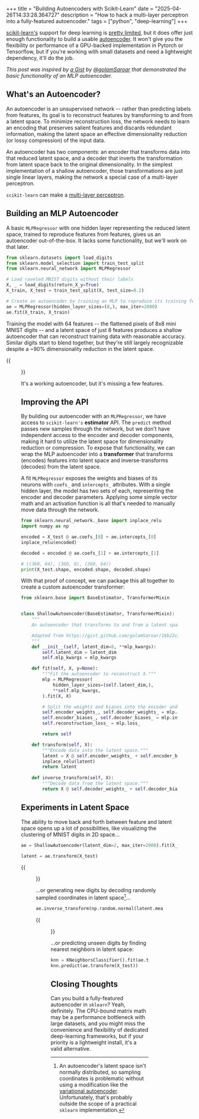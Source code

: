 +++
title = "Building Autoencoders with Scikit-Learn"
date = "2025-04-26T14:33:28.364727"
description = "How to hack a multi-layer perceptron into a fully-featured autoencoder."
tags = ["python", "deep-learning"]
+++

[scikit-learn's](https://scikit-learn.org/stable/) support for deep learning is [pretty limited](https://scikit-learn.org/stable/modules/neural_networks_supervised.html), but it does offer just enough functionality to build a usable [autoencoder](https://en.wikipedia.org/wiki/Autoencoder). It won't give you the flexibility or performance of a GPU-backed implementation in Pytorch or Tensorflow, but if you're working with small datasets and need a lightweight dependency, it'll do the job.

*This post was inspired by [a Gist](https://gist.github.com/golamSaroar/16b22c2c3d56509edd8f9fc6160b6b3e) by [@golamSaroar](https://github.com/golamSaroar) that demonstrated the basic functionality of an MLP autoencoder.*

## What's an Autoencoder?

An autoencoder is an unsupervised network -- rather than predicting labels from features, its goal is to reconstruct features by transforming to and from a latent space. To minimize reconstruction loss, the network needs to learn an encoding that preserves salient features and discards redundant information, making the latent space an effective dimensionality reduction (or lossy compression) of the input data. 

An autoencoder has two components: an encoder that transforms data into that reduced latent space, and a decoder that inverts the transformation from latent space back to the original dimensionality. In the simplest implementation of a shallow autoencoder, those transformations are just single linear layers, making the network a special case of a multi-layer perceptron.

`scikit-learn` can make a [multi-layer perceptron](https://scikit-learn.org/dev/modules/generated/sklearn.neural_network.MLPRegressor.html).

## Building an MLP Autoencoder

A basic `MLPRegressor` with one hidden layer representing the reduced latent space, trained to reproduce features from features, gives us an autoencoder out-of-the-box. It lacks some functionality, but we'll work on that later.

```python
from sklearn.datasets import load_digits
from sklearn.model_selection import train_test_split
from sklearn.neural_network import MLPRegressor

# Load raveled MNIST digits without their labels
X, _ = load_digits(return_X_y=True)
X_train, X_test = train_test_split(X, test_size=0.2)

# Create an autoencoder by training an MLP to reproduce its training features
ae = MLPRegressor(hidden_layer_sizes=(8,), max_iter=2000)
ae.fit(X_train, X_train)
```

Training the model with 64 features -- the flattened pixels of 8x8 mini MNIST digits -- and a latent space of just 8 features produces a shallow autoencoder that can reconstruct training data with reasonable accuracy. Similar digits start to blend together, but they're still largely recognizable despite a ~90% dimensionality reduction in the latent space.

{{<figure src="mnist.png">}}

It's a working autoencoder, but it's missing a few features.

## Improving the API

By building our autoencoder with an `MLPRegressor`, we have access to `scikit-learn's` **estimator** API. The `predict` method passes new samples through the network, but we don't have independent access to the encoder and decoder components, making it hard to utilize the latent space for dimensionality reduction or compression. To expose that functionality, we can wrap the MLP autoencoder into a **transformer** that transforms (encodes) features into latent space and inverse-transforms (decodes) from the latent space.

A fit `MLPRegressor` exposes the weights and biases of its neurons with `coefs_` and `intercepts_` attributes. With a single hidden layer, the model has two sets of each, representing the encoder and decoder parameters. Applying some simple vector math and an activation function is all that's needed to manually move data through the network.

```python
from sklearn.neural_network._base import inplace_relu
import numpy as np

encoded = X_test @ ae.coefs_[0] + ae.intercepts_[0]
inplace_relu(encoded)

decoded = encoded @ ae.coefs_[1] + ae.intercepts_[1]

# ((360, 64), (360, 8), (360, 64))
print(X_test.shape, encoded.shape, decoded.shape)
```

With that proof of concept, we can package this all together to create a custom autoencoder transformer:

```python
from sklearn.base import BaseEstimator, TransformerMixin


class ShallowAutoencoder(BaseEstimator, TransformerMixin):
    """
    An autoencoder that transforms to and from a latent space.

    Adapted from https://gist.github.com/golamSaroar/16b22c2c3d56509edd8f9fc6160b6b3e
    """
    def __init__(self, latent_dim=8, **mlp_kwargs):
        self.latent_dim = latent_dim
        self.mlp_kwargs = mlp_kwargs

    def fit(self, X, y=None):
        """Fit the autoencoder to reconstruct X."""
        mlp = MLPRegressor(
            hidden_layer_sizes=(self.latent_dim,),
            **self.mlp_kwargs,
        ).fit(X, X)

        # Split the weights and biases into the encoder and decoder layers
        self.encoder_weights_, self.decoder_weights_ = mlp.coefs_
        self.encoder_biases_, self.decoder_biases_ = mlp.intercepts_
        self.reconstruction_loss_ = mlp.loss_

        return self

    def transform(self, X):
        """Encode data into the latent space."""
        latent = X @ self.encoder_weights_ + self.encoder_biases_
        inplace_relu(latent)
        return latent
    
    def inverse_transform(self, X):
        """Decode data from the latent space."""
        return X @ self.decoder_weights_ + self.decoder_biases_
```

## Experiments in Latent Space

The ability to move back and forth between feature and latent space opens up a lot of possibilities, like visualizing the clustering of MNIST digits in 2D space...

```python
ae = ShallowAutoencoder(latent_dim=2, max_iter=2000).fit(X_train)

latent = ae.transform(X_test)
```

{{<figure src="mnist_2d.png">}}

...or generating new digits by decoding randomly sampled coordinates in latent space[^variational]...

```python
ae.inverse_transform(np.random.normal(latent.mean(), latent.std(), size=(2)))
```

{{<figure src="rand.png">}}

...or predicting unseen digits by finding nearest neighbors in latent space:

```python
knn = KNeighborsClassifier().fit(ae.transform(X_train), y_train)
knn.predict(ae.transform(X_test))
```

## Closing Thoughts

Can you build a fully-featured autoencoder in `sklearn`? Yeah, definitely. The CPU-bound matrix math may be a performance bottleneck with large datasets, and you might miss the convenience and flexibility of dedicated deep-learning frameworks, but if your priority is a lightweight install, it's a valid alternative.

[^variational]: An autoencoder's latent space isn't normally distributed, so sampling coordinates is problematic without using a modification like the [variational autoencoder](https://en.wikipedia.org/wiki/Variational_autoencoder). Unfortunately, that's probably outside the scope of a practical `sklearn` implementation.